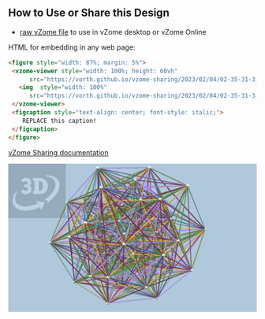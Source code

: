 
## How to Use or Share this Design

 - [raw vZome file](<https://raw.githubusercontent.com/vorth/vzome-sharing/main/2023/02/04/02-35-31-3_21_tetra_cubes/3_21_tetra_cubes.vZome>) to use in vZome desktop or vZome Online
 
 HTML for embedding in any web page:
 ```html
<figure style="width: 87%; margin: 5%">
  <vzome-viewer style="width: 100%; height: 60vh"
       src="https://vorth.github.io/vzome-sharing/2023/02/04/02-35-31-3_21_tetra_cubes/3_21_tetra_cubes.vZome" >
    <img  style="width: 100%"
       src="https://vorth.github.io/vzome-sharing/2023/02/04/02-35-31-3_21_tetra_cubes/3_21_tetra_cubes.png" >
  </vzome-viewer>
  <figcaption style="text-align: center; font-style: italic;">
     REPLACE this caption!
  </figcaption>
</figure>
 ```

[vZome Sharing documentation](https://vzome.github.io/vzome/sharing.html#how-it-works)

![Image](<3_21_tetra_cubes.png>)

